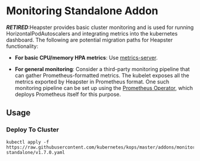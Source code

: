 # Monitoring Standalone Addon

***RETIRED***:Heapster provides basic cluster monitoring and is used for running HorizontalPodAutoscalers and integrating metrics into the kubernetes dashboard.
The following are potential migration paths for Heapster functionality:

- **For basic CPU/memory HPA metrics**: Use [metrics-server](https://github.com/kubernetes-incubator/metrics-server).

- **For general monitoring**: Consider a third-party monitoring pipeline that can gather Prometheus-formatted metrics.
  The kubelet exposes all the metrics exported by Heapster in Prometheus format.
  One such monitoring pipeline can be set up using the [Prometheus Operator](https://github.com/coreos/prometheus-operator), which
  deploys Prometheus itself for this purpose.

## Usage

### Deploy To Cluster

```
kubectl apply -f https://raw.githubusercontent.com/kubernetes/kops/master/addons/monitoring-standalone/v1.7.0.yaml
```
